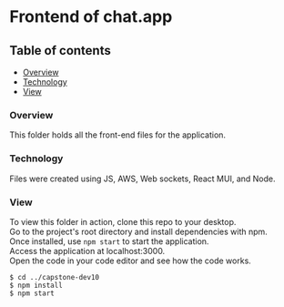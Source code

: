 # Frontend of chat.app 
## Table of contents
* [Overview](#overview)
* [Technology](#technology)
* [View](#view)


### Overview
This folder holds all the front-end files for the application.

### Technology
Files were created using JS, AWS, Web sockets, React MUI, and Node.

### View 
To view this folder in action, clone this repo to your desktop.<br />
Go to the project's root directory and install dependencies with npm.<br />
Once installed, use `npm start` to start the application.<br />
Access the application at localhost:3000.<br />
Open the code in your code editor and see how the code works.<br />

```
$ cd ../capstone-dev10
$ npm install
$ npm start
```
